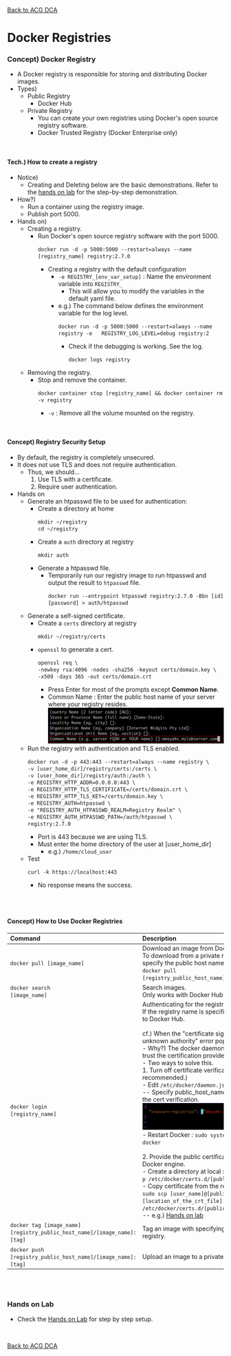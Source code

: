 [Back to ACG DCA](../main.md)

# Docker Registries

### Concept) Docker Registry
- A Docker registry is responsible for storing and distributing Docker images.
- Types) 
  - Public Registry
    - Docker Hub
  - Private Registry
    - You can create your own registries using Docker's open source registry software.
    - Docker Trusted Registry (Docker Enterprise only)

<br>

#### Tech.) How to create a registry
- Notice)
  - Creating and Deleting below are the basic demonstrations. Refer to the [hands on lab](./hands_on.md) for the step-by-step demonstration.
- How?)
  - Run a container using the registry image.
  - Publish port 5000. 
- Hands on)
  - Creating a registry.
    - Run Docker's open source registry software with the port 5000.
      ```
      docker run -d -p 5000:5000 --restart=always --name [registry_name] registry:2.7.0
      ```
      - Creating a registry with the default configuration
        - ```-e REGISTRY_[env_var_setup]``` : Name the environment variable into ```REGISTRY_```
          - This will allow you to modify the variables in the default yaml file.
        - e.g.) The command below defines the environment variable for the log level.
          ```
          docker run -d -p 5000:5000 --restart=always --name registry -e   REGISTRY_LOG_LEVEL=debug registry:2
          ```
          - Check if the debugging is working. See the log.
            ```
            docker logs registry
            ```
  - Removing the registry.
    - Stop and remove the container.
      ```
      docker container stop [registry_name] && docker container rm -v registry
      ```
      - ```-v``` : Remove all the volume mounted on the registry.


<br>

#### Concept) Registry Security Setup
- By default, the registry is completely unsecured.
- It does not use TLS and does not require authentication.
  - Thus, we should...
    1. Use TLS with a certificate.
    2. Require user authentication.
- Hands on
  - Generate an htpasswd file to be used for authentication:
    - Create a directory at home
      ```
      mkdir ~/registry
      cd ~/registry
      ```
    - Create a ```auth``` directory at registry
      ```
      mkdir auth
      ```
    - Generate a htpasswd file.
      - Temporarily run our registry image to run htpasswd and output the result to  ```htpasswd``` file.
        ```
        docker run --entrypoint htpasswd registry:2.7.0 -Bbn [id] [password] > auth/htpasswd
        ```
  - Generate a self-signed certificate. 
    - Create a ```certs``` directory at registry
      ```
      mkdir ~/registry/certs
      ```
    - ```openssl``` to generate a cert.
      ```
      openssl req \
      -newkey rsa:4096 -nodes -sha256 -keyout certs/domain.key \
      -x509 -days 365 -out certs/domain.crt
      ```
      - Press Enter for most of the prompts except **Common Name**.
      - Common Name : Enter the public host name of your server where your registry resides.   
        ![](images/001.png)
  - Run the registry with authentication and TLS enabled.
    ```
    docker run -d -p 443:443 --restart=always --name registry \
    -v [user_home_dir]/registry/certs:/certs \
    -v [user_home_dir]/registry/auth:/auth \
    -e REGISTRY_HTTP_ADDR=0.0.0.0:443 \
    -e REGISTRY_HTTP_TLS_CERTIFICATE=/certs/domain.crt \
    -e REGISTRY_HTTP_TLS_KEY=/certs/domain.key \
    -e REGISTRY_AUTH=htpasswd \
    -e "REGISTRY_AUTH_HTPASSWD_REALM=Registry Realm" \
    -e REGISTRY_AUTH_HTPASSWD_PATH=/auth/htpasswd \
    registry:2.7.0
    ```
    - Port is 443 because we are using TLS.
    - Must enter the home directory of the user at [user_home_dir]
      - e.g.) ```/home/cloud_user```
  - Test
    ```
    curl -k https://localhost:443
    ```
    - No response means the success.


<br><br>

#### Concept) How to Use Docker Registries
|Command|Description|
|:------|:----------|
|<code>docker pull [image_name]</code>|Download an image from Docker Hub. <br> To download from a private registry, specify the public host name of it. <br><code>docker pull [registry_public_host_name]/[image_name]</code>|
|<code>docker search [image_name]</code>|Search images. <br> Only works with Docker Hub|
|<code>docker login [registry_name]</code>|Authenticating for the registry. <br> If the registry name is specified, it will login to Docker Hub. <br><br> cf.) When the "certificate signed by unknown authority" error pops-up. <br> - Why?) The docker daemon does not trust the certification provided. <br> - Two ways to solve this. <br> 1. Turn off certificate verification. (Not recommended.) <br> - Edit ```/etc/docker/daemon.json``` <br> -- Specify public_host_name that will skip the cert verification. <br> <img src="images/002.png"> <br> - Restart Docker : ```sudo systemctl restart docker``` <br><br> 2. Provide the public certificate to the Docker engine. <br> - Create a directory at local : ```sudo mkdir -p /etc/docker/certs.d/[public_host_name]``` <br> - Copy certificate from the registry server : ```sudo scp [user_name]@[public_host_name]:[location_of_the_crt_file] /etc/docker/certs.d/[public_host_name]``` <br> -- e.g.) [Hands on lab](hands_on.md#4-in-the-workstation-server-login-to-the-created-registry-in-the-registry-server)|
|<code>docker tag [image_name] [registry_public_host_name]/[image_name]:[tag] </code> |Tag an image with specifying a private registry.|
|<code>docker push [registry_public_host_name]/[image_name]:[tag] </code>|Upload an image to a private registry..|

<br><br>

### Hands on Lab
- Check the [Hands on Lab](hands_on.md) for step by step setup.

<br>

[Back to ACG DCA](../main.md)